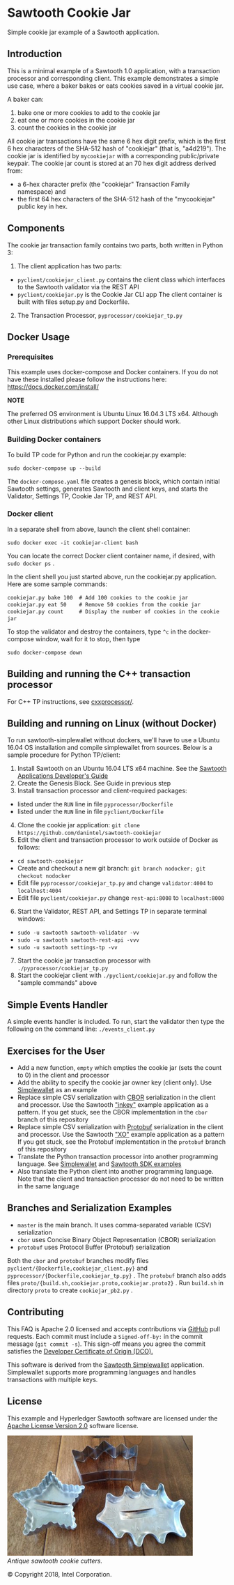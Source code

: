 # Sawtooth Cookie Jar
Simple cookie jar example of a Sawtooth application.

## Introduction
This is a minimal example of a Sawtooth 1.0 application,
with a transaction processor and corresponding client.
This example demonstrates a simple use case, where a baker bakes or eats cookies saved in a virtual cookie jar.

A baker can:
1. bake one or more cookies to add to the cookie jar
2. eat one or more cookies in the cookie jar
3. count the cookies in the cookie jar

All cookie jar transactions have the same 6 hex digit prefix, which is the first 6 hex characters of the SHA-512 hash of "cookiejar" (that is, "a4d219").
The cookie jar is identified by `mycookiejar` with a corresponding public/private keypair.
The cookie jar count is stored at an 70 hex digit address derived from:
* a 6-hex character prefix (the "cookiejar" Transaction Family namespace) and
* the first 64 hex characters of the SHA-512 hash of the "mycookiejar" public key in hex.

## Components
The cookie jar transaction family contains two parts, both written in Python 3:
1. The client application has two parts:
* `pyclient/cookiejar_client.py`
contains the client class which interfaces to the Sawtooth validator via the REST API
* `pyclient/cookiejar.py` is the Cookie Jar CLI app
The client container is built with files setup.py and Dockerfile.

2. The Transaction Processor, `pyprocessor/cookiejar_tp.py`

## Docker Usage
### Prerequisites
This example uses docker-compose and Docker containers. If you do not have these installed please follow the instructions here: https://docs.docker.com/install/

**NOTE**

The preferred OS environment is Ubuntu Linux 16.04.3 LTS x64.
Although other Linux distributions which support Docker should work.

### Building Docker containers
To build TP code for Python and run the cookiejar.py example:
```
sudo docker-compose up --build
```

The `docker-compose.yaml` file creates a genesis block, which contain initial Sawtooth settings, generates Sawtooth and client keys, and starts the Validator, Settings TP, Cookie Jar TP, and REST API.


### Docker client
In a separate shell from above, launch the client shell container:
```
sudo docker exec -it cookiejar-client bash
```
You can locate the correct Docker client container name, if desired, with
`sudo docker ps` .

In the client shell you just started above, run the cookiejar.py application.
Here are some sample commands:
```
cookiejar.py bake 100  # Add 100 cookies to the cookie jar
cookiejar.py eat 50    # Remove 50 cookies from the cookie jar
cookiejar.py count     # Display the number of cookies in the cookie jar
```

To stop the validator and destroy the containers, type `^c` in the docker-compose window, wait for it to stop, then type
```
sudo docker-compose down
```

## Building and running the C++ transaction processor

For C++ TP instructions, see [cxxprocessor/](cxxprocessor/).

## Building and running on Linux (without Docker)

To run sawtooth-simplewallet without dockers, we'll have to use a Ubuntu 16.04 OS installation and compile simplewallet from sources. Below is a sample procedure for Python TP/client:


1. Install Sawtooth on an Ubuntu 16.04 LTS x64 machine. See the [Sawtooth Applications Developer's Guide](https://sawtooth.hyperledger.org/docs/core/releases/latest/app_developers_guide/ubuntu.html)
2. Create the Genesis Block. See Guide in previous step
3. Install transaction processor and client-required packages:
- listed under the `RUN` line in file `pyprocessor/Dockerfile`
- listed under the `RUN` line in file `pyclient/Dockerfile`
4. Clone the cookie jar application:
`git clone https://github.com/danintel/sawtooth-cookiejar`
5. Edit the client and transaction processor to work outside of Docker as follows:
- `cd sawtooth-cookiejar`
- Create and checkout a new git branch:
`git branch nodocker; git checkout nodocker`
- Edit file `pyprocessor/cookiejar_tp.py` and change `validator:4004` to `localhost:4004`
- Edit file `pyclient/cookiejar.py` change `rest-api:8008` to `localhost:8008`
6. Start the Validator, REST API, and Settings TP in separate terminal windows:
- `sudo -u sawtooth sawtooth-validator -vv`
- `sudo -u sawtooth sawtooth-rest-api -vvv`
- `sudo -u sawtooth settings-tp -vv`
7. Start the cookie jar transaction processor with
`./pyprocessor/cookiejar_tp.py`
8. Start the cookiejar client with
`./pyclient/cookiejar.py` and follow the "sample commands" above

## Simple Events Handler
A simple events handler is included.  To run, start the validator then
type the following on the command line:
`./events_client.py`

## Exercises for the User
* Add a new function, `empty` which empties the cookie jar (sets the count to 0) in the client and processor
* Add the ability to specify the cookie jar owner key (client only).  Use
[Simplewallet](https://github.com/askmish/sawtooth-simplewallet) as an example
* Replace simple CSV serialization with [CBOR](http://cbor.io/) serialization in the client and processor.
Use the Sawtooth
["inkey"](https://github.com/hyperledger/sawtooth-core/tree/master/sdk/examples/intkey_python)
example application as a pattern.
If you get stuck, see the CBOR implementation in the `cbor` branch of this repository
* Replace simple CSV serialization with [Protobuf](https://developers.google.com/protocol-buffers/) serialization in the client and processor.
Use the Sawtooth
["XO"](https://github.com/hyperledger/sawtooth-core/tree/master/sdk/examples/xo_python)
example application as a pattern
If you get stuck, see the Protobuf implementation in the `protobuf` branch of this repository
* Translate the Python transaction processor into another programming language.
See
[Simplewallet](https://github.com/askmish/sawtooth-simplewallet)
and
[Sawtooth SDK examples](https://github.com/hyperledger/sawtooth-core/tree/master/sdk/examples)
* Also translate the Python client into another programming language.
Note that the client and transaction processor do not need to be written in the same language

## Branches and Serialization Examples
* `master` is the main branch. It uses comma-separated variable (CSV) serialization
* `cbor` uses Concise Binary Object Representation (CBOR) serialization
* `protobuf` uses Protocol Buffer (Protobuf) serialization

Both the `cbor` and `protobuf` branches modify files
`pyclient/{Dockerfile,cookiejar_client.py}` and
`pyprocessor/{Dockerfile,cookiejar_tp.py}` .
The `protobuf` branch also adds files
`proto/{build.sh,cookiejar.proto,cookiejar.proto2}` .
Run `build.sh` in directory `proto` to create `cookiejar_pb2.py` .

## Contributing
This FAQ is Apache 2.0 licensed and accepts contributions via
[GitHub](https://github.com/danintel/sawtooth-faq) pull requests.
Each commit must include a `Signed-off-by:` in the commit message (`git commit -s`). This sign-off means you agree the commit satisfies the [Developer Certificate of Origin (DCO).](https://developercertificate.org/)

This software is derived from the
[Sawtooth Simplewallet](https://github.com/askmish/sawtooth-simplewallet)
application.
Simplewallet supports more programming languages and handles transactions with multiple keys.

## License
This example and Hyperledger Sawtooth software are licensed under the [Apache License Version 2.0](LICENSE) software license.

![Photo of sawtooth cookie cutters]( sawtooth-cookie-cutters.jpg "sawtooth cookie cutters")
<br /> *Antique sawtooth cookie cutters.*

© Copyright 2018, Intel Corporation.
